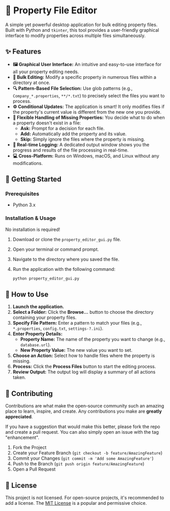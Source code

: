 # 📝 Property File Editor

A simple yet powerful desktop application for bulk editing property files. Built with Python and `tkinter`, this tool provides a user-friendly graphical interface to modify properties across multiple files simultaneously.

## ✨ Features

*   **🖼️ Graphical User Interface:** An intuitive and easy-to-use interface for all your property editing needs.
*   **📂 Bulk Editing:** Modify a specific property in numerous files within a directory at once.
*   **🔍 Pattern-Based File Selection:** Use glob patterns (e.g., `Company_*.properties`, `**/*.txt`) to precisely select the files you want to process.
*   **⚙️ Conditional Updates:** The application is smart! It only modifies files if the property's current value is different from the new one you provide.
*   **🤔 Flexible Handling of Missing Properties:** You decide what to do when a property doesn't exist in a file:
    *   **Ask:** Prompt for a decision for each file.
    *   **Add:** Automatically add the property and its value.
    *   **Skip:** Simply ignore the files where the property is missing.
*   **📜 Real-time Logging:** A dedicated output window shows you the progress and results of the file processing in real-time.
*   **💻 Cross-Platform:** Runs on Windows, macOS, and Linux without any modifications.

## 🚀 Getting Started

### Prerequisites

*   Python 3.x

### Installation & Usage

No installation is required!

1.  Download or clone the `property_editor_gui.py` file.
2.  Open your terminal or command prompt.
3.  Navigate to the directory where you saved the file.
4.  Run the application with the following command:

    ```bash
    python property_editor_gui.py
    ```

## 📖 How to Use

1.  **Launch the application.**
2.  **Select a Folder:** Click the **Browse...** button to choose the directory containing your property files.
3.  **Specify File Pattern:** Enter a pattern to match your files (e.g., `*.properties`, `config.txt`, `settings-?.ini`).
4.  **Enter Property Details:**
    *   **Property Name:** The name of the property you want to change (e.g., `database.url`).
    *   **New Property Value:** The new value you want to set.
5.  **Choose an Action:** Select how to handle files where the property is missing.
6.  **Process:** Click the **Process Files** button to start the editing process.
7.  **Review Output:** The output log will display a summary of all actions taken.

## 🤝 Contributing

Contributions are what make the open-source community such an amazing place to learn, inspire, and create. Any contributions you make are **greatly appreciated**.

If you have a suggestion that would make this better, please fork the repo and create a pull request. You can also simply open an issue with the tag "enhancement".

1.  Fork the Project
2.  Create your Feature Branch (`git checkout -b feature/AmazingFeature`)
3.  Commit your Changes (`git commit -m 'Add some AmazingFeature'`)
4.  Push to the Branch (`git push origin feature/AmazingFeature`)
5.  Open a Pull Request

## 📄 License

This project is not licensed. For open-source projects, it's recommended to add a license. The [MIT License](https://opensource.org/licenses/MIT) is a popular and permissive choice.